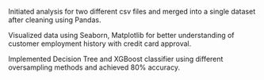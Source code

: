 Initiated analysis for two different csv files and merged into a single dataset after cleaning using Pandas.

Visualized data using Seaborn, Matplotlib for better understanding of customer employment history with credit card approval.

Implemented Decision Tree and XGBoost classifier using different oversampling methods and achieved 80% accuracy.